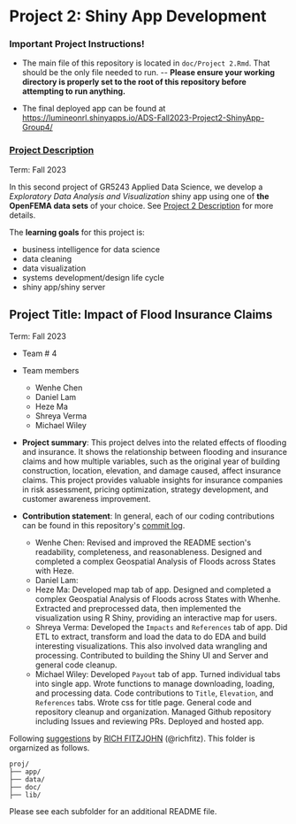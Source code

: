 # Project 2: Shiny App Development

### Important Project Instructions!

- The main file of this repository is located in `doc/Project 2.Rmd`. That should be the only file needed to run.
	-- **Please ensure your working directory is properly set to the root of this repository before attempting to run anything.**

- The final deployed app can be found at https://lumineonrl.shinyapps.io/ADS-Fall2023-Project2-ShinyApp-Group4/

### [Project Description](doc/project2_desc.md)

Term: Fall 2023

In this second project of GR5243 Applied Data Science, we develop a *Exploratory Data Analysis and Visualization* shiny app using one of **the OpenFEMA data sets** of your choice. See [Project 2 Description](doc/project2_desc.md) for more details.  

The **learning goals** for this project is:

- business intelligence for data science
- data cleaning
- data visualization
- systems development/design life cycle
- shiny app/shiny server

## Project Title: Impact of Flood Insurance Claims
Term: Fall 2023

+ Team # 4
+ Team members
	+ Wenhe Chen
	+ Daniel Lam
	+ Heze Ma
	+ Shreya Verma
	+ Michael Wiley

+ **Project summary**: This project delves into the related effects of flooding and insurance. It shows the relationship between flooding and insurance claims and how multiple variables, such as the original year of building construction, location, elevation, and damage caused, affect insurance claims. This project provides valuable insights for insurance companies in risk assessment, pricing optimization, strategy development, and customer awareness improvement.

+ **Contribution statement**: 
	In general, each of our coding contributions can be found in this repository's [commit log](https://github.com/LumineonRL/ADS-Fall2023-Project2-ShinyApp-Group4/commits/master).

	+ Wenhe Chen: Revised and improved the README section's readability, completeness, and reasonableness. Designed and completed a complex Geospatial Analysis of Floods across States with Heze.
	+ Daniel Lam:
	+ Heze Ma: Developed map tab of app. Designed and completed a complex Geospatial Analysis of Floods across States with Whenhe. Extracted and preprocessed data, then implemented the visualization using R Shiny, providing an interactive map for users.
	+ Shreya Verma: Developed the `Impacts` and `References` tab of app. Did ETL to extract, transform and load the data to do EDA and build interesting visualizations. This also involved data wrangling and processing. Contributed to building the Shiny UI and Server and general code cleanup.
	+ Michael Wiley: Developed `Payout` tab of app. Turned individual tabs into single app. Wrote functions to manage downloading, loading, and processing data. Code contributions to `Title`, `Elevation`, and `References` tabs. Wrote css for title page. General code and repository cleanup and organization. Managed Github repository including Issues and reviewing PRs. Deployed and hosted app.

Following [suggestions](http://nicercode.github.io/blog/2013-04-05-projects/) by [RICH FITZJOHN](http://nicercode.github.io/about/#Team) (@richfitz). This folder is orgarnized as follows.

```
proj/
├── app/
├── data/
├── doc/
├── lib/
```

Please see each subfolder for an additional README file.

